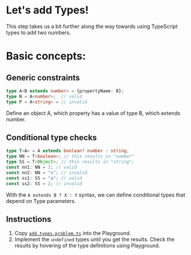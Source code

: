 # Let's add Types!

This step takes us a bit further along the way towards using TypeScript types to add two numbers.

# Basic concepts:

## Generic constraints
```ts
type A<B extends number> = {propertyName: B};
type N = A<number>;  // valid
type P = A<string> = // invalid
```
Define an object A, which property has a value of type B, which extends number.


## Conditional type checks

```ts
type T<A> = A extends boolean? number : string;
type NN = T<boolean>; // this results in "number"
type SS = T<Object>; // this results in "string";
const nn1: NN = 1; // valid
const nn2: NN = "x"; // invalid
const ss1: SS = "a"; // valid
const ss2: SS = 2; // invalid
```
With the ```A extends B ? X : Y``` syntax, we can define conditional types that depend on Type parameters.

## Instructions

1. Copy [`add.types.problem.ts`](add.types.problem.ts) into the Playground.
1. Implement the `undefined` types until you get the results. Check the results by hovering of the type definitions using Playground.

